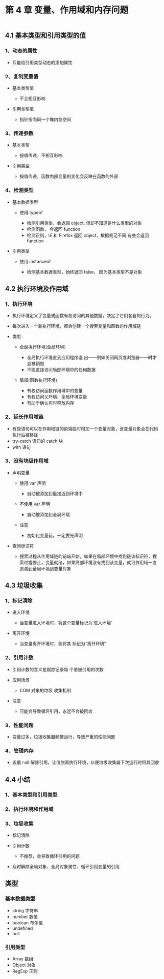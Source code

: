 # 第 4 章 变量、作用域和内存问题

<img src="" />

## 4.1 基本类型和引用类型的值

### 1、动态的属性

- 只能给引用类型动态的添加属性

### 2、复制变量值

- 基本类型值

	- 不会相互影响

- 引用类型值

	- 指针指向同一个堆内存空间

### 3、传递参数

- 基本类型

	- 按值传递，不相互影响

- 引用类型

	- 按值传递，函数内部变量的变化会反映在函数的外部

### 4、检测类型

- 基本数据类型

	- 使用 typeof

		- 检测引用类型，会返回 object, 但却不知道是什么类型的对象
		- 检测函数， 会返回 function 
		- 检测正则，IE 和 Firefox 返回 object，根据规范不同 有些会返回 function

- 引用类型

	- 使用 instanceof

		- 检测基本数据类型，始终返回 false， 因为基本类型不是对象

## 4.2 执行环境及作用域

### 1、执行环境

- 执行环境定义了变量或函数有权访问的其他数据，决定了它们各自的行为。
- 每次进入一个新执行环境，都会创建一个搜索变量和函数的作用域链
- 类型

	- 全局执行环境(全局环境)

		- 全局执行环境直到应用程序退 出——例如关闭网页或浏览器——时才会被销毁
		- 不能直接访问局部环境中的任何数据

	- 局部(函数执行环境)

		- 有权访问函数作用域中的变量
		- 有权访问父环境、全局环境变量
		- 有助于确认何时释放内存

### 2、延长作用域链

- 有些语句可以在作用域链的前端临时增加一个变量对象，该变量对象会在代码执行后被移除
- try-catch 语句的 catch 块
- with 语句

### 3、没有块级作用域

- 声明变量

	- 使用 var 声明

		- 自动被添加到最接近到环境中

	- 不使用 var 声明

		- 自动被添加到全局环境

	- 注意

		- 初始化变量前，一定要先声明

- 查询标识符

	- 搜索过程从作用域链的前端开始，如果在局部环境中找到链该标识符，搜索过程停止，变量就绪，如果局部环境没有找到该变量，就沿作用域一直追溯到全局环境到变量对象

## 4.3 垃圾收集

### 1、标记清除

- 进入环境

	- 当变量进入环境时，将这个变量标记为‘进入环境’

- 离开环境

	- 当变量离开环境时，则将其 标记为“离开环境”

### 2、引用计数

- 引用计数的含义是跟踪记录每 个值被引用的次数
- 应用场景

	- COM 对象的垃圾 收集机制

- 注意

	- 可能会导致循环引用，永远不会被回收

### 3、性能问题

- 变量过多，垃圾收集器频繁运行，导致严重的性能问题

### 4、管理内存

- 设置 null 解除引用，让值脱离执行环境，以便垃圾收集器下次运行时将其回收

## 4.4 小结

### 1、基本类型和引用类型

### 2、执行环境和作用域

### 3、垃圾收集

- 标记清除
- 引用计数

	- 不推荐，会导致循环引用的问题

- 及时解除全局对象、全局对象属性、循环引用变量的引用

## 类型

### 基本数据类型

- string 字符串
- number 数值
- boolean 布尔值
- undefined
- null

### 引用类型

- Array 数组
- Object 对象
- RegExp 正则
